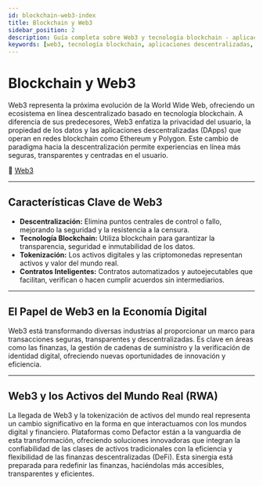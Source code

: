 ```yaml
---
id: blockchain-web3-index
title: Blockchain y Web3
sidebar_position: 2
description: Guía completa sobre Web3 y tecnología blockchain - aplicaciones descentralizadas, contratos inteligentes y la evolución de internet.
keywords: [web3, tecnología blockchain, aplicaciones descentralizadas, DApps, contratos inteligentes, ethereum, web descentralizada, criptomoneda]
---
```


# Blockchain y Web3



Web3 representa la próxima evolución de la World Wide Web, ofreciendo un ecosistema en línea descentralizado basado en tecnología blockchain. A diferencia de sus predecesores, Web3 enfatiza la privacidad del usuario, la propiedad de los datos y las aplicaciones descentralizadas (DApps) que operan en redes blockchain como Ethereum y Polygon. Este cambio de paradigma hacia la descentralización permite experiencias en línea más seguras, transparentes y centradas en el usuario.

🔗 [Web3](https://ethereum.org/en/web3/)

---

## Características Clave de Web3

* **Descentralización:** Elimina puntos centrales de control o fallo, mejorando la seguridad y la resistencia a la censura.
* **Tecnología Blockchain:** Utiliza blockchain para garantizar la transparencia, seguridad e inmutabilidad de los datos.
* **Tokenización:** Los activos digitales y las criptomonedas representan activos y valor del mundo real.
* **Contratos Inteligentes:** Contratos automatizados y autoejecutables que facilitan, verifican o hacen cumplir acuerdos sin intermediarios.

---

## El Papel de Web3 en la Economía Digital

Web3 está transformando diversas industrias al proporcionar un marco para transacciones seguras, transparentes y descentralizadas. Es clave en áreas como las finanzas, la gestión de cadenas de suministro y la verificación de identidad digital, ofreciendo nuevas oportunidades de innovación y eficiencia.

---

## Web3 y los Activos del Mundo Real (RWA)

La llegada de Web3 y la tokenización de activos del mundo real representa un cambio significativo en la forma en que interactuamos con los mundos digital y financiero. Plataformas como Defactor están a la vanguardia de esta transformación, ofreciendo soluciones innovadoras que integran la confiabilidad de las clases de activos tradicionales con la eficiencia y flexibilidad de las finanzas descentralizadas (DeFi). Esta sinergia está preparada para redefinir las finanzas, haciéndolas más accesibles, transparentes y eficientes.



